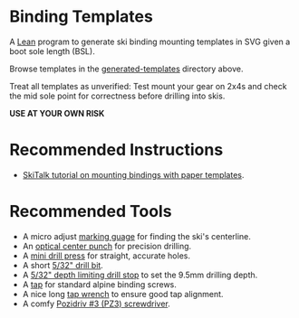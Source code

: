 # Binding Templates

A [Lean](https://lean-lang.org) program to generate ski binding mounting templates in SVG given a boot sole length (BSL).

Browse templates in the [generated-templates](https://github.com/tomahawkins/binding-templates/tree/master/generated-templates) directory above.

Treat all templates as unverified: Test mount your gear on 2x4s and check the mid sole point for correctness before drilling into skis.

**USE AT YOUR OWN RISK**

# Recommended Instructions

- [SkiTalk tutorial on mounting bindings with paper templates](https://www.skitalk.com/threads/mounting-bindings-with-paper-templates.23069/).


# Recommended Tools

- A micro adjust [marking guage](https://www.leevalley.com/en-us/shop/tools/hand-tools/marking-and-measuring/marking-gauges/75849-veritas-micro-adjust-wheel-marking-gauge) for finding the ski's centerline.
- An [optical center punch](https://www.grizzly.com/products/grizzly-optical-punch-set/h5781) for precision drilling.
- A [mini drill press](https://www.grizzly.com/products/grizzly-variable-speed-mini-benchtop-drill-press/t32006) for straight, accurate holes.
- A short [5/32" drill bit](https://www.mcmaster.com/catalog/130/2798/2908A37).
- A [5/32" depth limiting drill stop](https://www.mcmaster.com/catalog/131/2793/8865A143) to set the 9.5mm drilling depth.
- A [tap](https://www.bindingfreedom.com/12ab3-alpine-tap-tin-coated/) for standard alpine binding screws.
- A nice long [tap wrench](https://www.starrett.com/details?cat-no=93E) to ensure good tap alignment.
- A comfy [Pozidriv #3 (PZ3) screwdriver](https://www.hazet.de/en/products/hand-tools/screwdriver-screw-driver-bit/screwdriver/product/ean-4000896145089).
